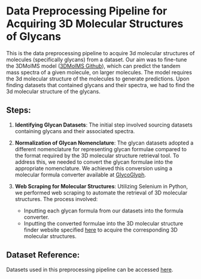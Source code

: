 # Data Preprocessing Pipeline for Acquiring 3D Molecular Structures of Glycans

This is the data preprocessing pipeline to acquire 3d molecular structures of molecules (specifically glycans) from a dataset. Our aim was to fine-tune the 3DMolMS model ([3DMolMS Github](https://github.com/JosieHong/3DMolMS)), which can predict the tandem mass spectra of a given molecule, on larger molecules. The model requires the 3d molecular structure of the molecules to generate predictions. Upon finding datasets that contained glycans and their spectra, we had to find the 3d molecular structure of the glycans.

## Steps:

1. **Identifying Glycan Datasets**: The initial step involved sourcing datasets containing glycans and their associated spectra.

2. **Normalization of Glycan Nomenclature**: The glycan datasets adopted a different nomenclature for representing glycan formulae compared to the format required by the 3D molecular structure retrieval tool. To address this, we needed to convert the glycan formulae into the appropriate nomenclature. We achieved this conversion using a molecular formula converter available at [GlycoGlyph](https://glycotoolkit.com/Tools/GlycoGlyph/).

3. **Web Scraping for Molecular Structures**: Utilizing Selenium in Python, we performed web scraping to automate the retrieval of 3D molecular structures. The process involved:
   - Inputting each glycan formula from our datasets into the formula converter.
   - Inputting the converted formulae into the 3D molecular structure finder website specified [here](https://pubs.acs.org/doi/10.1021/acs.jcim.1c00917) to acquire the corresponding 3D molecular structures.

## Dataset Reference:
Datasets used in this preprocessing pipeline can be accessed [here](https://chemdata.nist.gov/dokuwiki/doku.php?id=peptidew:oligo).
